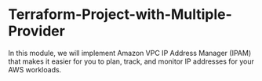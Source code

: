 # Terraform-Project-with-Multiple-Provider


In this module, we will implement Amazon VPC IP Address Manager (IPAM)  that makes it easier for you to plan, track, and monitor IP addresses for your AWS workloads.
